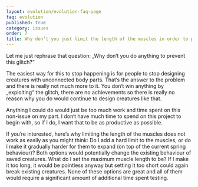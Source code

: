 ```yaml
---
layout: evolution/evolution-faq-page
faq: evolution
published: true
category: issues
order: 7
title: Why don’t you just limit the length of the muscles in order to prevent this glitch?
---
```


Let me just rephrase that question: „Why don‘t you do anything to prevent this glitch?“ 

The easiest way for this to stop happening is for people to stop designing creatures with unconnected body parts. That‘s the answer to the problem and there is really not much more to it. You don‘t win anything by „exploiting“ the glitch, there are no achievements so there is really no reason why you do would continue to design creatures like that. 

Anything I could do would just be too much work and time spent on this non-issue on my part. I don‘t have much time to spend on this project to begin with, so if I do, I want that to be as productive as possible. 

If you‘re interested, here‘s why limiting the length of the muscles does not work as easily as you might think:
Do I add a hard limit to the muscles, or do I make it gradually harder for them to expand (on top of the current spring behaviour)? Both options would potentially change the existing behaviour of saved creatures. 
What do I set the maximum muscle length to be? If I make it too long, it would be pointless anyway but setting it too short could again break existing creatures. 
None of these options are great and all of them would require a significant amount of additional time spent testing. 